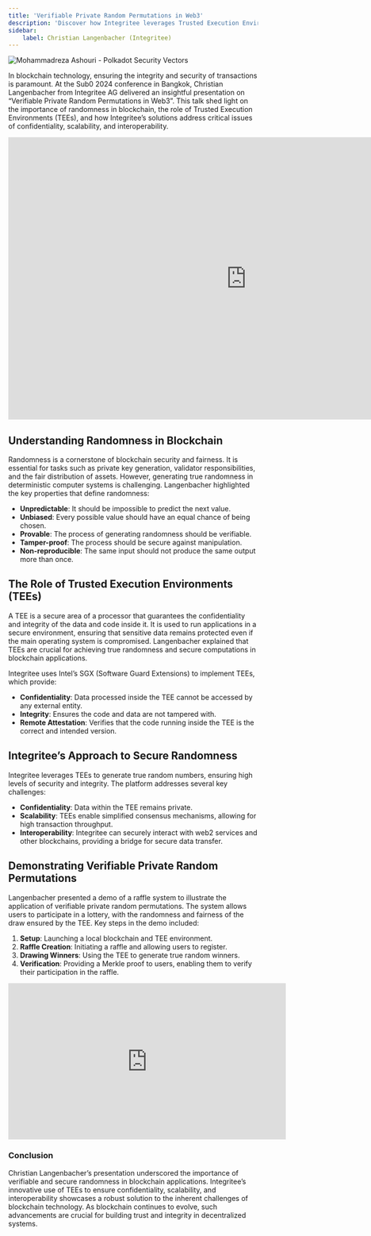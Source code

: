 ```yaml
---
title: 'Verifiable Private Random Permutations in Web3'
description: 'Discover how Integritee leverages Trusted Execution Environments for secure randomness in blockchain, ensuring confidentiality, scalability..'
sidebar:
    label: Christian Langenbacher (Integritee)
---
```


![Mohammadreza Ashouri - Polkadot Security Vectors](/src/assets/sub0-2024/mohammadreza-sub0.webp)

In blockchain technology, ensuring the integrity and security of transactions is paramount. At the Sub0 2024 conference in Bangkok, Christian Langenbacher from Integritee AG delivered an insightful presentation on “Verifiable Private Random Permutations in Web3”. This talk shed light on the importance of randomness in blockchain, the role of Trusted Execution Environments (TEEs), and how Integritee’s solutions address critical issues of confidentiality, scalability, and interoperability.

<iframe allowfullscreen="true" frameborder="0" height="569" mozallowfullscreen="true" src="https://docs.google.com/presentation/d/e/2PACX-1vTpSY3Hkma4zSTmhOqLWTceE00t4K43yQZGuOVqKg-LQj853LatiRpSliqrJVXhjX4XmnISgCuE_mzO/embed?start=false&loop=false&delayms=60000" webkitallowfullscreen="true" width="960"></iframe>

Understanding Randomness in Blockchain
--------------------------------------

Randomness is a cornerstone of blockchain security and fairness. It is essential for tasks such as private key generation, validator responsibilities, and the fair distribution of assets. However, generating true randomness in deterministic computer systems is challenging. Langenbacher highlighted the key properties that define randomness:

- **Unpredictable**: It should be impossible to predict the next value.
- **Unbiased**: Every possible value should have an equal chance of being chosen.
- **Provable**: The process of generating randomness should be verifiable.
- **Tamper-proof**: The process should be secure against manipulation.
- **Non-reproducible**: The same input should not produce the same output more than once.

The Role of Trusted Execution Environments (TEEs)
-------------------------------------------------

A TEE is a secure area of a processor that guarantees the confidentiality and integrity of the data and code inside it. It is used to run applications in a secure environment, ensuring that sensitive data remains protected even if the main operating system is compromised. Langenbacher explained that TEEs are crucial for achieving true randomness and secure computations in blockchain applications.

Integritee uses Intel’s SGX (Software Guard Extensions) to implement TEEs, which provide:

- **Confidentiality**: Data processed inside the TEE cannot be accessed by any external entity.
- **Integrity**: Ensures the code and data are not tampered with.
- **Remote Attestation**: Verifies that the code running inside the TEE is the correct and intended version.

Integritee’s Approach to Secure Randomness
------------------------------------------

Integritee leverages TEEs to generate true random numbers, ensuring high levels of security and integrity. The platform addresses several key challenges:

- **Confidentiality**: Data within the TEE remains private.
- **Scalability**: TEEs enable simplified consensus mechanisms, allowing for high transaction throughput.
- **Interoperability**: Integritee can securely interact with web2 services and other blockchains, providing a bridge for secure data transfer.

Demonstrating Verifiable Private Random Permutations
----------------------------------------------------

Langenbacher presented a demo of a raffle system to illustrate the application of verifiable private random permutations. The system allows users to participate in a lottery, with the randomness and fairness of the draw ensured by the TEE. Key steps in the demo included:

1. **Setup**: Launching a local blockchain and TEE environment.
2. **Raffle Creation**: Initiating a raffle and allowing users to register.
3. **Drawing Winners**: Using the TEE to generate true random winners.
4. **Verification**: Providing a Merkle proof to users, enabling them to verify their participation in the raffle.

<iframe allow="accelerometer; autoplay; clipboard-write; encrypted-media; gyroscope; picture-in-picture; web-share" allowfullscreen="" frameborder="0" height="315" referrerpolicy="strict-origin-when-cross-origin" src="https://www.youtube.com/embed/MKJ0_eQQDX0?si=rdAIIUGqWl0uTDr2" title="YouTube video player" width="560"></iframe>

### Conclusion

Christian Langenbacher’s presentation underscored the importance of verifiable and secure randomness in blockchain applications. Integritee’s innovative use of TEEs to ensure confidentiality, scalability, and interoperability showcases a robust solution to the inherent challenges of blockchain technology. As blockchain continues to evolve, such advancements are crucial for building trust and integrity in decentralized systems.